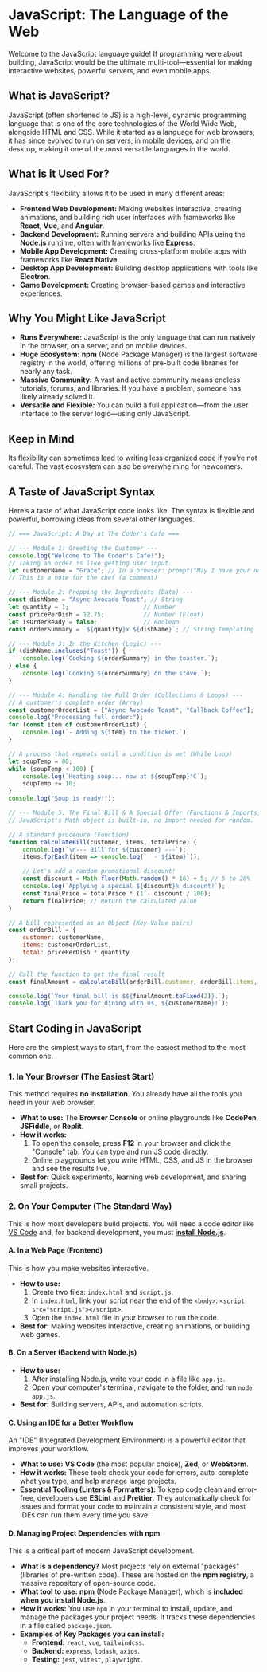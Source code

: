 # JavaScript: The Language of the Web

Welcome to the JavaScript language guide! If programming were about building, JavaScript would be the ultimate multi-tool—essential for making interactive websites, powerful servers, and even mobile apps.

## What is JavaScript?

JavaScript (often shortened to JS) is a high-level, dynamic programming language that is one of the core technologies of the World Wide Web, alongside HTML and CSS. While it started as a language for web browsers, it has since evolved to run on servers, in mobile devices, and on the desktop, making it one of the most versatile languages in the world.

## What is it Used For?

JavaScript's flexibility allows it to be used in many different areas:

*   **Frontend Web Development:** Making websites interactive, creating animations, and building rich user interfaces with frameworks like **React**, **Vue**, and **Angular**.
*   **Backend Development:** Running servers and building APIs using the **Node.js** runtime, often with frameworks like **Express**.
*   **Mobile App Development:** Creating cross-platform mobile apps with frameworks like **React Native**.
*   **Desktop App Development:** Building desktop applications with tools like **Electron**.
*   **Game Development:** Creating browser-based games and interactive experiences.

## Why You Might Like JavaScript

*   **Runs Everywhere:** JavaScript is the only language that can run natively in the browser, on a server, and on mobile devices.
*   **Huge Ecosystem:** **npm** (Node Package Manager) is the largest software registry in the world, offering millions of pre-built code libraries for nearly any task.
*   **Massive Community:** A vast and active community means endless tutorials, forums, and libraries. If you have a problem, someone has likely already solved it.
*   **Versatile and Flexible:** You can build a full application—from the user interface to the server logic—using only JavaScript.

## Keep in Mind

Its flexibility can sometimes lead to writing less organized code if you're not careful. The vast ecosystem can also be overwhelming for newcomers.

## A Taste of JavaScript Syntax

Here’s a taste of what JavaScript code looks like. The syntax is flexible and powerful, borrowing ideas from several other languages.

```javascript
// === JavaScript: A Day at The Coder's Cafe ===

// --- Module 1: Greeting the Customer ---
console.log("Welcome to The Coder's Cafe!");
// Taking an order is like getting user input.
let customerName = "Grace"; // In a browser: prompt("May I have your name? ");
// This is a note for the chef (a comment)

// --- Module 2: Prepping the Ingredients (Data) ---
const dishName = "Async Avocado Toast"; // String
let quantity = 1;                     // Number
const pricePerDish = 12.75;           // Number (Float)
let isOrderReady = false;             // Boolean
const orderSummary = `${quantity}x ${dishName}`; // String Templating

// --- Module 3: In the Kitchen (Logic) ---
if (dishName.includes("Toast")) {
    console.log(`Cooking ${orderSummary} in the toaster.`);
} else {
    console.log(`Cooking ${orderSummary} on the stove.`);
}

// --- Module 4: Handling the Full Order (Collections & Loops) ---
// A customer's complete order (Array)
const customerOrderList = ["Async Avocado Toast", "Callback Coffee"];
console.log("Processing full order:");
for (const item of customerOrderList) {
    console.log(`- Adding ${item} to the ticket.`);
}

// A process that repeats until a condition is met (While Loop)
let soupTemp = 80;
while (soupTemp < 100) {
    console.log(`Heating soup... now at ${soupTemp}°C`);
    soupTemp += 10;
}
console.log("Soup is ready!");

// --- Module 5: The Final Bill & A Special Offer (Functions & Imports) ---
// JavaScript's Math object is built-in, no import needed for random.

// A standard procedure (Function)
function calculateBill(customer, items, totalPrice) {
    console.log(`\n--- Bill for ${customer} ---`);
    items.forEach(item => console.log(`  - ${item}`));

    // Let's add a random promotional discount!
    const discount = Math.floor(Math.random() * 16) + 5; // 5 to 20%
    console.log(`Applying a special ${discount}% discount!`);
    const finalPrice = totalPrice * (1 - discount / 100);
    return finalPrice; // Return the calculated value
}

// A bill represented as an Object (Key-Value pairs)
const orderBill = {
    customer: customerName,
    items: customerOrderList,
    total: pricePerDish * quantity
};

// Call the function to get the final result
const finalAmount = calculateBill(orderBill.customer, orderBill.items, orderBill.total);

console.log(`Your final bill is $${finalAmount.toFixed(2)}.`);
console.log(`Thank you for dining with us, ${customerName}!`);
```

## Start Coding in JavaScript

Here are the simplest ways to start, from the easiest method to the most common one.

### 1. In Your Browser (The Easiest Start)

This method requires **no installation**. You already have all the tools you need in your web browser.

*   **What to use:** The **Browser Console** or online playgrounds like **CodePen**, **JSFiddle**, or **Replit**.
*   **How it works:**
    1.  To open the console, press **F12** in your browser and click the "Console" tab. You can type and run JS code directly.
    2.  Online playgrounds let you write HTML, CSS, and JS in the browser and see the results live.
*   **Best for:** Quick experiments, learning web development, and sharing small projects.

### 2. On Your Computer (The Standard Way)

This is how most developers build projects. You will need a code editor like [VS Code](https://code.visualstudio.com/) and, for backend development, you must [**install Node.js**](https://nodejs.org/).

#### A. In a Web Page (Frontend)

This is how you make websites interactive.

*   **How to use:**
    1.  Create two files: `index.html` and `script.js`.
    2.  In `index.html`, link your script near the end of the `<body>`: `<script src="script.js"></script>`.
    3.  Open the `index.html` file in your browser to run the code.
*   **Best for:** Making websites interactive, creating animations, or building web games.

#### B. On a Server (Backend with Node.js)

*   **How to use:**
    1.  After installing Node.js, write your code in a file like `app.js`.
    2.  Open your computer's terminal, navigate to the folder, and run `node app.js`.
*   **Best for:** Building servers, APIs, and automation scripts.

#### C. Using an IDE for a Better Workflow

An "IDE" (Integrated Development Environment) is a powerful editor that improves your workflow.

*   **What to use:** **VS Code** (the most popular choice), **Zed**, or **WebStorm**.
*   **How it works:** These tools check your code for errors, auto-complete what you type, and help manage large projects.
*   **Essential Tooling (Linters & Formatters):** To keep code clean and error-free, developers use **ESLint** and **Prettier**. They automatically check for issues and format your code to maintain a consistent style, and most IDEs can run them every time you save.

#### D. Managing Project Dependencies with npm

This is a critical part of modern JavaScript development.

*   **What is a dependency?** Most projects rely on external "packages" (libraries of pre-written code). These are hosted on the **npm registry**, a massive repository of open-source code.
*   **What tool to use:** **npm** (Node Package Manager), which is **included when you install Node.js**.
*   **How it works:** You use `npm` in your terminal to install, update, and manage the packages your project needs. It tracks these dependencies in a file called `package.json`.
*   **Examples of Key Packages you can install:**
    *   **Frontend:** `react`, `vue`, `tailwindcss`.
    *   **Backend:** `express`, `lodash`, `axios`.
    *   **Testing:** `jest`, `vitest`, `playwright`.
